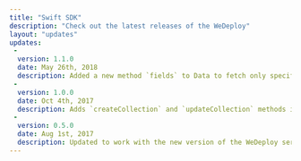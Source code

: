 ```yaml
---
title: "Swift SDK"
description: "Check out the latest releases of the WeDeploy"
layout: "updates"
updates:
 -
  version: 1.1.0
  date: May 26th, 2018
  description: Added a new method `fields` to Data to fetch only specified fields from a document.
 -
  version: 1.0.0
  date: Oct 4th, 2017
  description: Adds `createCollection` and `updateCollection` methods in WeDeployData that allow you to create and update collections in your data service.
 -
  version: 0.5.0
  date: Aug 1st, 2017
  description: Updated to work with the new version of the WeDeploy services. The default url scheme is set to https.
---
```

